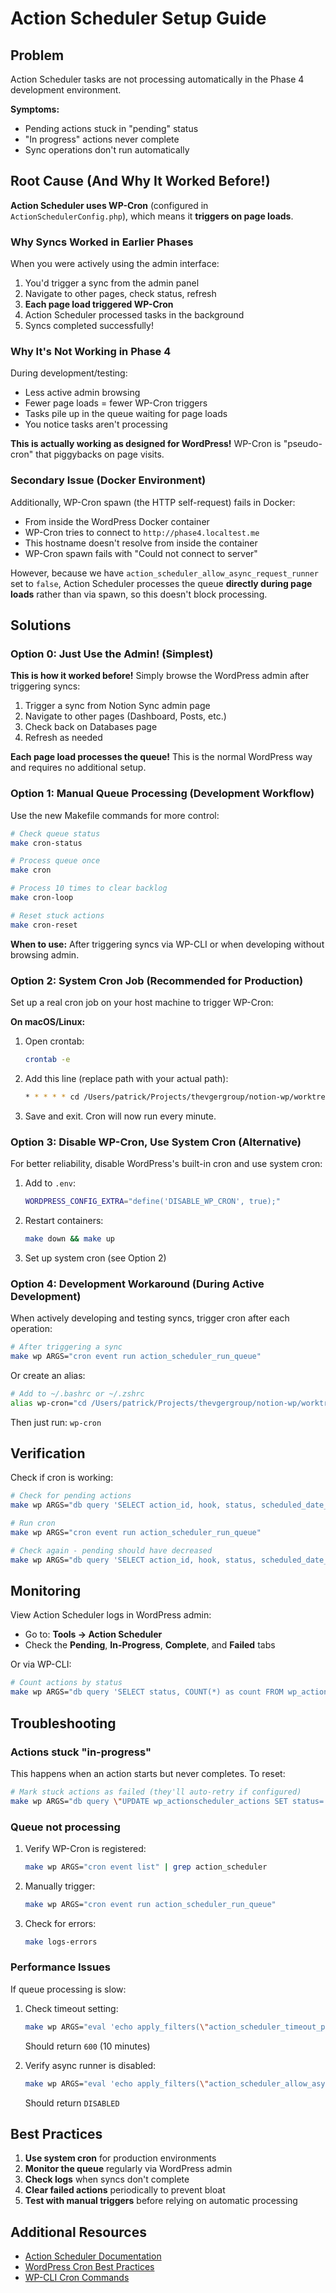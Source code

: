 # Action Scheduler Setup Guide

## Problem

Action Scheduler tasks are not processing automatically in the Phase 4 development environment.

**Symptoms:**
- Pending actions stuck in "pending" status
- "In progress" actions never complete
- Sync operations don't run automatically

## Root Cause (And Why It Worked Before!)

**Action Scheduler uses WP-Cron** (configured in `ActionSchedulerConfig.php`), which means it **triggers on page loads**.

### Why Syncs Worked in Earlier Phases

When you were actively using the admin interface:
1. You'd trigger a sync from the admin panel
2. Navigate to other pages, check status, refresh
3. **Each page load triggered WP-Cron**
4. Action Scheduler processed tasks in the background
5. Syncs completed successfully!

### Why It's Not Working in Phase 4

During development/testing:
- Less active admin browsing
- Fewer page loads = fewer WP-Cron triggers
- Tasks pile up in the queue waiting for page loads
- You notice tasks aren't processing

**This is actually working as designed for WordPress!** WP-Cron is "pseudo-cron" that piggybacks on page visits.

### Secondary Issue (Docker Environment)

Additionally, WP-Cron spawn (the HTTP self-request) fails in Docker:
- From inside the WordPress Docker container
- WP-Cron tries to connect to `http://phase4.localtest.me`
- This hostname doesn't resolve from inside the container
- WP-Cron spawn fails with "Could not connect to server"

However, because we have `action_scheduler_allow_async_request_runner` set to `false`, Action Scheduler processes the queue **directly during page loads** rather than via spawn, so this doesn't block processing.

## Solutions

### Option 0: Just Use the Admin! (Simplest)

**This is how it worked before!** Simply browse the WordPress admin after triggering syncs:

1. Trigger a sync from Notion Sync admin page
2. Navigate to other pages (Dashboard, Posts, etc.)
3. Check back on Databases page
4. Refresh as needed

**Each page load processes the queue!** This is the normal WordPress way and requires no additional setup.

### Option 1: Manual Queue Processing (Development Workflow)

Use the new Makefile commands for more control:

```bash
# Check queue status
make cron-status

# Process queue once
make cron

# Process 10 times to clear backlog
make cron-loop

# Reset stuck actions
make cron-reset
```

**When to use:** After triggering syncs via WP-CLI or when developing without browsing admin.

### Option 2: System Cron Job (Recommended for Production)

Set up a real cron job on your host machine to trigger WP-Cron:

**On macOS/Linux:**

1. Open crontab:
   ```bash
   crontab -e
   ```

2. Add this line (replace path with your actual path):
   ```bash
   * * * * * cd /Users/patrick/Projects/thevgergroup/notion-wp/worktrees/phase-4-advanced-blocks && make wp ARGS="cron event run --due-now" >> /tmp/wp-cron.log 2>&1
   ```

3. Save and exit. Cron will now run every minute.

### Option 3: Disable WP-Cron, Use System Cron (Alternative)

For better reliability, disable WordPress's built-in cron and use system cron:

1. Add to `.env`:
   ```bash
   WORDPRESS_CONFIG_EXTRA="define('DISABLE_WP_CRON', true);"
   ```

2. Restart containers:
   ```bash
   make down && make up
   ```

3. Set up system cron (see Option 2)

### Option 4: Development Workaround (During Active Development)

When actively developing and testing syncs, trigger cron after each operation:

```bash
# After triggering a sync
make wp ARGS="cron event run action_scheduler_run_queue"
```

Or create an alias:

```bash
# Add to ~/.bashrc or ~/.zshrc
alias wp-cron="cd /Users/patrick/Projects/thevgergroup/notion-wp/worktrees/phase-4-advanced-blocks && make wp ARGS='cron event run action_scheduler_run_queue'"
```

Then just run: `wp-cron`

## Verification

Check if cron is working:

```bash
# Check for pending actions
make wp ARGS="db query 'SELECT action_id, hook, status, scheduled_date_gmt FROM wp_actionscheduler_actions ORDER BY scheduled_date_gmt DESC LIMIT 10'"

# Run cron
make wp ARGS="cron event run action_scheduler_run_queue"

# Check again - pending should have decreased
make wp ARGS="db query 'SELECT action_id, hook, status, scheduled_date_gmt FROM wp_actionscheduler_actions ORDER BY scheduled_date_gmt DESC LIMIT 10'"
```

## Monitoring

View Action Scheduler logs in WordPress admin:
- Go to: **Tools → Action Scheduler**
- Check the **Pending**, **In-Progress**, **Complete**, and **Failed** tabs

Or via WP-CLI:

```bash
# Count actions by status
make wp ARGS="db query 'SELECT status, COUNT(*) as count FROM wp_actionscheduler_actions GROUP BY status'"
```

## Troubleshooting

### Actions stuck "in-progress"

This happens when an action starts but never completes. To reset:

```bash
# Mark stuck actions as failed (they'll auto-retry if configured)
make wp ARGS="db query \"UPDATE wp_actionscheduler_actions SET status='failed' WHERE status='in-progress' AND scheduled_date_gmt < DATE_SUB(NOW(), INTERVAL 1 HOUR)\""
```

### Queue not processing

1. Verify WP-Cron is registered:
   ```bash
   make wp ARGS="cron event list" | grep action_scheduler
   ```

2. Manually trigger:
   ```bash
   make wp ARGS="cron event run action_scheduler_run_queue"
   ```

3. Check for errors:
   ```bash
   make logs-errors
   ```

### Performance Issues

If queue processing is slow:

1. Check timeout setting:
   ```bash
   make wp ARGS="eval 'echo apply_filters(\"action_scheduler_timeout_period\", 300);'"
   ```
   Should return `600` (10 minutes)

2. Verify async runner is disabled:
   ```bash
   make wp ARGS="eval 'echo apply_filters(\"action_scheduler_allow_async_request_runner\", true) ? \"ENABLED\" : \"DISABLED\";'"
   ```
   Should return `DISABLED`

## Best Practices

1. **Use system cron** for production environments
2. **Monitor the queue** regularly via WordPress admin
3. **Check logs** when syncs don't complete
4. **Clear failed actions** periodically to prevent bloat
5. **Test with manual triggers** before relying on automatic processing

## Additional Resources

- [Action Scheduler Documentation](https://actionscheduler.org/)
- [WordPress Cron Best Practices](https://developer.wordpress.org/plugins/cron/)
- [WP-CLI Cron Commands](https://developer.wordpress.org/cli/commands/cron/)
